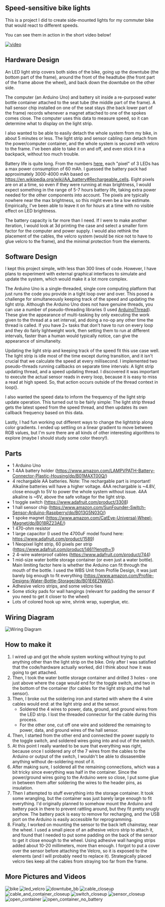 ## Speed-sensitive bike lights

This is a project I did to create side-mounted lights for my commuter bike that would react to different speeds.

You can see them in action in the short video below!

[![video](http://img.youtube.com/vi/7HX3JH0OVps/0.jpg)](https://www.youtube.com/watch?v=7HX3JH0OVps)


## Hardware Design

An LED light strip covers both sides of the bike, going up the downtube (the bottom part of the frame), around the front of the headtube (the front part of the frame above the wheel), and back down the downtube on the other side.

The computer (an Arduino Uno) and battery sit inside a re-purposed water bottle container attached to the seat tube (the middle part of the frame). A hall sensor chip installed on one of the seat stays (the back lower part of the frame) records whenever a magnet attached to one of the spokes comes close. The computer uses this data to measure speed, so it can determine what to display on the light strip.

I also wanted to be able to easily detach the whole system from my bike, in about 5 minutes or less. The light strip and sensor cabling can detach from the power/computer container, and the whole system is secured with velcro to the frame. I've been able to take it on and off, and even stick it in a backpack, without too much trouble.

Battery life is quite long.
From the numbers [here](https://learn.adafruit.com/battery-power-for-led-pixels-and-strips/estimating-running-time), each "pixel" of 3 LEDs has a max power consumption of 60 mAh.
I guessed the battery pack had approximately 3000-4000 mAh based on https://en.wikipedia.org/wiki/AA_battery#Rechargeable_cells.
Eight pixels are on at a time, so even if they were running at max brightness, I would expect something in the range of 5-7 hours battery life, taking extra power needed for the other components into account.
The pixels are typically nowhere near the max brightness, so this might even be a low estimate.
Empirically, I've been able to leave it on for hours at a time with no visible effect on LED brightness.

The battery capacity is far more than I need. If I were to make another iteration, I would look at 3d printing the case and select a smaller form factor for the computer and power supply.
I would also rethink the placement of the cables, the velcro system (would be nice not to have to glue velcro to the frame), and the minimal protection from the elements.

## Software Design

I kept this project simple, with less than 300 lines of code.
However, I have plans to experiment with external graphical interfaces to simulate and update the system, which would make it a lot more complex.

The Arduino Uno is a single-threaded, single core computing platform that just runs the code you provide in a tight loop over and over.
This posed a challenge for simultaneously keeping track of the speed and updating the light strip.
Although the Arduino Uno does not have genuine threads, you can use a number of pseudo-threading libraries (I used [ArduinoThread](https://github.com/ivanseidel/ArduinoThread)). These give the appearance of multi-tasking by only executing the work given to the thread at a set interval, and doing a no-op any other time the thread is called. If you have 2+ tasks that don't have to run on every loop and they do fairly lightweight work, then setting them to run at different intervals, faster than a human would typically notice, can give the appearance of simultaneity.

Updating the light strip and keeping track of the speed fit this use case well. The light strip is idle most of the time except during transition, and it isn't crucial that we calculate the speed at every millisecond. I implemented two pseudo-threads running callbacks on separate time intervals: A light strip updating thread, and a speed updating thread. I discovered it was important to execute the actual sensor reads in every loop, because it is easy to miss a read at high speed. So, that action occurs outside of the thread context in loop().

I also wanted the speed data to inform the frequency of the light strip update operation. This turned out to be fairly simple: The light strip thread gets the latest speed from the speed thread, and then updates its own callback frequency based on this data.

Lastly, I had fun working out different ways to change the lightstrip along color gradients. I ended up settling on a linear gradient to move between RGB values, but I'm sure there are all kinds of other interesting algorithms to explore (maybe I should study some color theory!).

## Parts

- 1 Arduino Uno
- 1 4AA battery holder (https://www.amazon.com/LAMPVPATH-Battery-Connector-Plastic-Housing/dp/B01MAXT00Q/)
- 4 rechargable AA batteries. Note: The rechargable part is important! Alkaline batteries will have a higher voltage. 4AA rechargable is ~4.8V, close enough to 5V to power the whole system without issue. 4AA alkaline is ~6V, above the safe voltage for the light strip.
- 1 toggle switch (https://www.adafruit.com/product/3308)
- 1 hall sensor chip (https://www.amazon.com/SunFounder-Switch-Sensor-Arduino-Raspberry/dp/B013G5N03O/)
- 1 spoke magnet (https://www.amazon.com/CatEye-Universal-Wheel-Magnet/dp/B018RZ23AE/)
- 1 470-ohm resistor
- 1 large capacitor (I used the 4700uF model found here: https://www.adafruit.com/product/1589)
- 1 Neopixel light strip, 60 pixels per strip (https://www.adafruit.com/product/1461?length=1)
- 2 4-wire waterproof cables (https://www.adafruit.com/product/744)
- 1 mid-size water bottle storage container (or even just a water bottle). Main limiting factor here is whether the Arduino can fit through the mouth of the bottle. I used the WBS Unit from Profile Design, it was just barely big enough to fit everything (https://www.amazon.com/Profile-Designs-Water-Bottle-Storage/dp/B01E6EZNW0/).
- Adhesive velcro strips, and some velcro ties
- Some sticky pads for wall hangings (relevant for padding the sensor if you need to get it closer to the wheel)
- Lots of colored hook up wire, shrink wrap, superglue, etc.

## Wiring Diagram

![Wiring Diagram](wiring_diagram.png)

## How to make it

1. I wired up and got the whole system working without trying to put anything other than the light strip on the bike. Only after I was satisfied that the code/hardware actually worked, did I think about how it was going to get attached.
1. Then, I took the water bottle storage container and drilled 3 holes - one just above where the cage would end for the toggle switch, and two in the bottom of the container (for cables for the light strip and the hall sensor).
1. Then, I broke out the soldering iron and started with where the 4 wire cables would end: at the light strip and at the sensor.
      - Soldered the 4 wires to power, data, ground, and ground wires from the LED strip. I lost the threaded connector for the cable during this process.
      - For the other one, cut off one wire and soldered the remaining to power, data, and ground wires of the hall sensor.
1. Then, I started from the other end and connected the power supply to the toggle switch, and soldered wires going into and out of the switch.
1. At this point I really wanted to be sure that everything was right, because once I soldered any of the 7 wires from the cables to the Arduino or output of the switch, I wouldn't be able to dissasemble anything without de-soldering most of it.
1. After making sure, I soldered all the remaining connections, which was a bit tricky since everything was half in the container. Since the power/ground wires going to the Arduino were so close, I put some glue in between them after soldering the wires to the header pins, as insulation.
1. Then I attempted to stuff everything into the storage container. It took some wrangling, but the container was just barely large enough to fit everything. I'd originally planned to somehow mount the Arduino and battery pack in there to prevent rattling around, but they fit pretty snugly anyhow. The battery pack is easy to remove for recharging, and the USB port on the Arduino is easily accessible for reprogramming.
1. Finally, I worked on mounting the sensor to the back left chainstay, near the wheel. I used a small piece of an adhesive velcro strip to attach it, and found that I needed to put some padding on the back of the sensor to get it close enough to the wheel. Using adhesive wall hanging strips added about 10-20 millimeters, more than enough. I forgot to put a cover over the sensor before attaching the Velcro, so it is exposed to the elements (and I will probably need to replace it). Strategically placed velcro ties keep all the cables from straying too far from the frame.

## More Pictures and Videos

![bike](pictures/whole_bike_off.jpg)
![led_velcro](pictures/light_strip_velcro_closeup.jpg)
![downtube_bb](pictures/downtube_and_bottom_bracket.jpg)
![cable_closeup](pictures/cable_closeup.jpg)
![cable_and_container_closeup](pictures/cable_and_container_closeup.jpg)
![switch_closeup](pictures/switch_closeup.jpg)
![sensor_closeup](pictures/sensor_closeup.jpg)
![open_container](pictures/battery_in_container.jpg)
![open_container_no_battery](pictures/rest_of_container.jpg)
